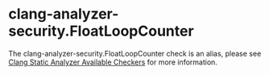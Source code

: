# clang-analyzer-security.FloatLoopCounter

The clang-analyzer-security.FloatLoopCounter check is an alias, please
see [Clang Static Analyzer Available
Checkers](https://clang.llvm.org/docs/analyzer/checkers.html#security-floatloopcounter)
for more information.

